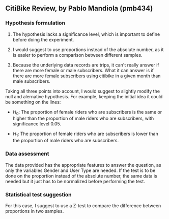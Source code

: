 ## CitiBike Review, by Pablo Mandiola (pmb434)

### Hypothesis formulation

1. The hypothesis lacks a significance level, which is important to define before doing the experiment.

2. I would suggest to use proportions instead of the absolute number, as it is easier to perform a comparison between different samples.

3. Because the underlying data records are trips, it can't really answer if there are more female or male subscribers. What it can answer is if there are more female subscribers using citibike in a given month than male subscribers.

Taking all three points into account, I would suggest to slightly modify the null and alernative hypothesis. For example, keeping the initial idea it could be something on the lines:

* $H_0$: The proportion of female riders who are subscribers is the same or higher than the proportion of male riders who are subscribers, with  significance level 0.05.

* $H_1$: The proportion of female riders who are subscribers is lower than the proportion of male riders who are subscribers.

### Data assessment

The data provided has the appropriate features to answer the question, as only the variables Gender and User Type are needed. If the test is to be done on the proportion instead of the absolute number, the same data is needed but it just has to be normalized before performing the test.

### Statistical test suggestion

For this case, I suggest to use a Z-test to compare the difference between proportions in two samples. 